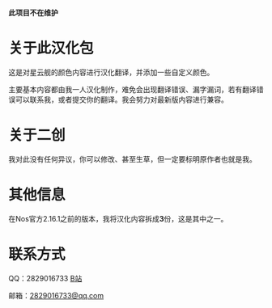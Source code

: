 **此项目不在维护**
# 关于此汉化包
这是对星云舰的颜色内容进行汉化翻译，并添加一些自定义颜色。

主要基本内容都由我一人汉化制作，难免会出现翻译错误、漏字漏词，若有翻译错误可以联系我，或者提交你的翻译。我会努力对最新版内容进行兼容。
# 关于二创
我对此没有任何异议，你可以修改、甚至生草，但一定要标明原作者也就是我。
# 其他信息
在Nos官方2.16.1之前的版本，我将汉化内容拆成**3**份，这是其中之一。

# 联系方式
QQ：2829016733
[B站](https://space.bilibili.com/439485056?spm_id_from=333.1007.0.0)

邮箱：2829016733@qq.com

